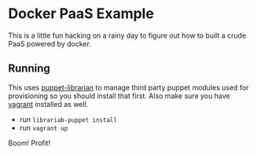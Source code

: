 # Docker PaaS Example
This is a little fun hacking on a rainy day to figure out how to built a
crude PaaS powered by docker.


## Running

This uses [puppet-librarian](https://github.com/rodjek/librarian-puppet)
to manage third party puppet modules used for provisioning so you should
install that first. Also make sure you have
[vagrant](http:///www.vagrantup.com) installed as well. 

- run `librariab-puppet install`
- run `vagrant up`

Boom! Profit!


